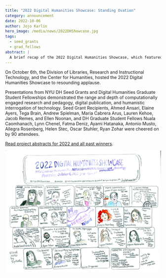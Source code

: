 ```yaml
---
title: "2022 Digital Humanities Showcase: Standing Ovation"
category: announcement
date: 2022-10-06
author: Jojo Karlin
hero_image: /media/news/2022DHShowcase.jpg
tags:
  - seed_grants
  - grad_fellows
abstract: |
  A brief recap of the 2022 Digital Humanities Showcase, which featured DH Seed Grant Winners and DH Graduate Student Fellows.
--- 
```


On October 6th, the Division of Libraries, Research and Instructional Technology, and the Center for Humanities, hosted the 2022 Digital Humanities Showcase to resounding applause. 

Presentations from NYU DH Seed Grants and Digital Humanities Graduate Student Fellowships demonstrated the range and depth of computationally engaged research and pedagogy, digital publication, and humanistic interrogation of technology. Seed Grant Recipients, Ahmed Ansari, Elaine Ayers, Tega Brain, Andrew Spielman, Maria Cabrera Arus, Lauren Kehoe, Jacob Remes, and Ellen Noonan, and DH Graduate Student Fellows Nuala Caomhanach, Lynn Chenel, Fatma Deniz, Ayami Hatanaka, Antonio Musto, Allegra Rosenberg, Helen Stec, Oscar Stuhler, Ryan Zohar were cheered on by 90 attendees. 

[Read project abstracts for 2022 and all past winners](/projects/).

![Illustration of the 2022 Digital Humanities Showcase by Jojo Karlin](/media/news/2022DHShowcase.jpg)
